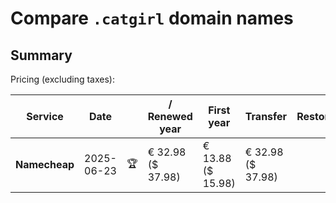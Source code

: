 # Compare `.catgirl` domain names

## Summary

Pricing (excluding taxes):

| Service | Date |  | / Renewed year | First year | Transfer | Restoration |
|--|--|--|--|--|--|--|
| **Namecheap** | 2025-06-23 | 🏆 | € 32.98<br>($ 37.98) | € 13.88<br>($ 15.98) | € 32.98<br>($ 37.98) |  |
